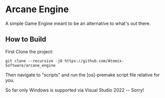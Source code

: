 # Arcane Engine

A simple Game Engine meant to be an alternative to what's out there.


## How to Build

First Clone the project:
```
git clone --recursive -j8 https://github.com/Atomix-Software/arcane_engine
```

Then navigate to "scripts" and run the [os]-premake script file relative for you.

So far only Windows is supported via Visual Studio 2022 -- Sorry!